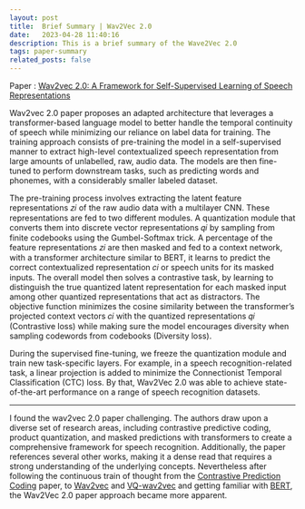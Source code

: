 ```yaml
---
layout: post
title:  Brief Summary | Wav2Vec 2.0
date:   2023-04-28 11:40:16
description: This is a brief summary of the Wave2Vec 2.0
tags: paper-summary
related_posts: false
---
```



Paper : <a href="https://arxiv.org/abs/2006.11477"> Wav2vec 2.0: A Framework for Self-Supervised Learning of Speech Representations
</a>

Wav2vec 2.0 paper proposes an adapted architecture that leverages a transformer-based language model to better
handle the temporal continuity of speech while minimizing our reliance on label data for training. The training
approach consists of pre-training the model in a self-supervised manner to extract high-level contextualized speech
representation from large amounts of unlabelled, raw, audio data. The models are then fine-tuned to perform downstream
tasks, such as predicting words and phonemes, with a considerably smaller labeled dataset.

The pre-training process involves extracting the latent feature representations 𝑧𝑖 of the raw audio data with a multilayer
CNN. These representations are fed to two different modules. A quantization module that converts them into
discrete vector representations 𝑞𝑖 by sampling from finite codebooks using the Gumbel-Softmax trick. A percentage
of the feature representations 𝑧𝑖 are then masked and fed to a context network, with a transformer architecture similar
to BERT, it learns to predict the correct contextualized representation 𝑐𝑖 or speech units for its masked inputs. The
overall model then solves a contrastive task, by learning to distinguish the true quantized latent representation for
each masked input among other quantized representations that act as distractors. The objective function minimizes
the cosine similarity between the transformer’s projected context vectors 𝑐𝑖 with the quantized representations 𝑞𝑖
(Contrastive loss) while making sure the model encourages diversity when sampling codewords from codebooks
(Diversity loss).

During the supervised fine-tuning, we freeze the quantization module and train new task-specific layers. For example,
in a speech recognition-related task, a linear projection is added to minimize the Connectionist Temporal
Classification (CTC) loss. By that, Wav2Vec 2.0 was able to achieve state-of-the-art performance on a range of
speech recognition datasets.

----

I found the wav2vec 2.0 paper challenging. The authors draw upon a diverse set of research
areas, including contrastive predictive coding, product quantization, and masked predictions with transformers to
create a comprehensive framework for speech recognition. Additionally, the paper references several other works,
making it a dense read that requires a strong understanding of the underlying concepts. Nevertheless after following
the continuous train of thought from the <a href="https://arxiv.org/abs/1807.03748">Contrastive Prediction Coding</a> paper, to <a href="https://arxiv.org/abs/1904.05862">Wav2vec</a>  and <a href="https://arxiv.org/abs/1910.05453">
VQ-wav2vec</a> and getting familiar with <a href="https://arxiv.org/abs/1810.04805"> BERT</a>, the Wav2Vec 2.0 paper approach became more apparent.




